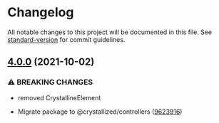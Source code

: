 # Changelog

All notable changes to this project will be documented in this file. See [standard-version](https://github.com/conventional-changelog/standard-version) for commit guidelines.

## [4.0.0](https://github.com/whitefusionhq/crystallized/compare/v3.0.0...v4.0.0) (2021-10-02)


### ⚠ BREAKING CHANGES

* removed CrystallineElement

* Migrate package to @crystallized/controllers ([9623916](https://github.com/whitefusionhq/crystallized/commit/96239167de6ece0399ebf10527b4805a3a7fb90f))
